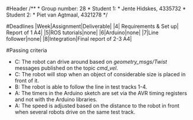 #Header
    /**
     * Group number: 28
     * Student 1:
     * Jente Hidskes, 4335732
     * Student 2:
     * Piet van Agtmaal, 4321278
     */

#Deadlines
|Week|Assignment|Deliverable|
|4| Requirements & Set up| Report of 1 A4|
|5|ROS tutorials|none|
|6|Arduino|none|
|7|Line follower|none|
|8|Integration|Final report of 2-3 A4| 

#Passing criteria
* C: The robot can drive around based on *geometry_msgs/Twist* messages published on the topic *cmd_vel*.
* C: The robot will stop when an object of considerable size is placed in front of it.
* B: The robot is able to follow the line in test tracks 1-4.
* A: The timers in the Arduino sketch are set via the AVR timing registers and not with the Arduino libraries.
* A: The speed is adjusted based on the distance to the robot in front when several robots drive on the same test track.
